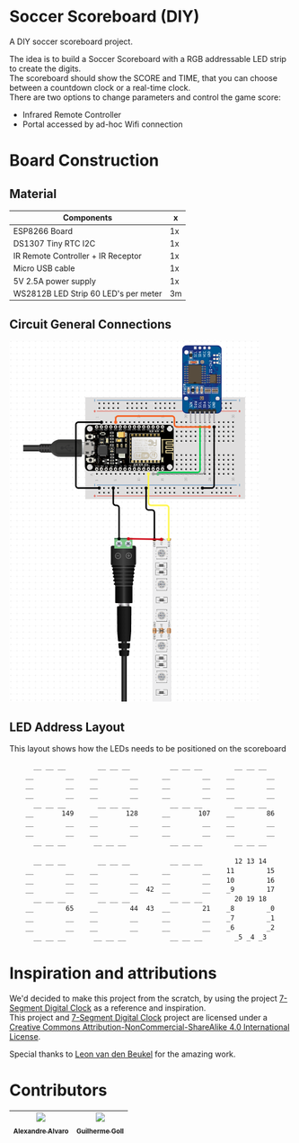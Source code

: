 # Soccer Scoreboard (DIY)
A DIY soccer scoreboard project.

The idea is to build a Soccer Scoreboard with a RGB addressable LED strip to create the digits.  
The scoreboard should show the SCORE and TIME, that you can choose between a countdown clock or a real-time clock.  
There are two options to change parameters and control the game score:  
- Infrared Remote Controller
- Portal accessed by ad-hoc Wifi connection

# Board Construction

## Material
| Components                            | x     |
| -------------                         | ----- |
|ESP8266 Board                          | 1x    |
|DS1307 Tiny RTC I2C                    | 1x    |
|IR Remote Controller + IR Receptor     | 1x    |
|Micro USB cable                        | 1x    |
|5V 2.5A power supply                   | 1x    |
|WS2812B LED Strip 60 LED's per meter   | 3m    |

## Circuit General Connections

![](readme/basic-connections.png)

## LED Address Layout

This layout shows how the LEDs needs to be positioned on the scoreboard

```bash
      __ __ __        __ __ __          __ __ __        __ __ __  
    __        __    __        __      __        __    __        __
    __        __    __        __      __        __    __        __
    __        __    __        __      __        __    __        __
      __ __ __        __ __ __          __ __ __        __ __ __  
    __       149    __       128      __       107    __        86
    __        __    __        __      __        __    __        __
    __        __    __        __      __        __    __        __
      __ __ __       __ __ __           __ __ __        __ __ __   

      __ __ __        __ __ __          __ __ __        12 13 14  
    __        __    __        __      __        __    11        15
    __        __    __        __      __        __    10        16
    __        __    __        __  42  __        __    _9        17
      __ __ __        __ __ __          __ __ __        20 19 18  
    __        65    __        44  43  __        21    _8        _0
    __        __    __        __      __        __    _7        _1
    __        __    __        __      __        __    _6        _2
      __ __ __       __ __ __           __ __ __        _5 _4 _3   
```

# Inspiration and attributions

We'd decided to make this project from the scratch, by using the project [7-Segment Digital Clock](https://github.com/leonvandenbeukel/7-Segment-Digital-Clock-V2) as a reference and inspiration.  
This project and [7-Segment Digital Clock](https://github.com/leonvandenbeukel/7-Segment-Digital-Clock-V2) project are licensed under a [Creative Commons Attribution-NonCommercial-ShareAlike 4.0 International License](https://creativecommons.org/licenses/by-nc-sa/4.0/).  

Special thanks to [Leon van den Beukel](https://github.com/leonvandenbeukel) for the amazing work.

# Contributors
| [<img width="100px" src="https://avatars3.githubusercontent.com/u/41878170?s=115&v=4"><br><sub>Alexandre Alvaro</sub>](https://github.com/alexandremendoncaalvaro) | [<img  width="100px" src="https://avatars2.githubusercontent.com/u/3439161?s=400&v=4"><br><sub>Guilherme Goll</sub>](https://github.com/guilhermecgoll) |
| :---: | :---: |